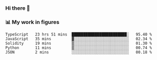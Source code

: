 ### Hi there 👋

### 📊 My work in figures

<!--START_SECTION:waka-->
```text
TypeScript   23 hrs 51 mins  ████████████████████████░   95.40 % 
JavaScript   35 mins         ▓░░░░░░░░░░░░░░░░░░░░░░░░   02.34 % 
Solidity     19 mins         ▒░░░░░░░░░░░░░░░░░░░░░░░░   01.30 % 
Python       11 mins         ▒░░░░░░░░░░░░░░░░░░░░░░░░   00.74 % 
JSON         2 mins          ░░░░░░░░░░░░░░░░░░░░░░░░░   00.18 % 
```
<!--END_SECTION:waka-->
